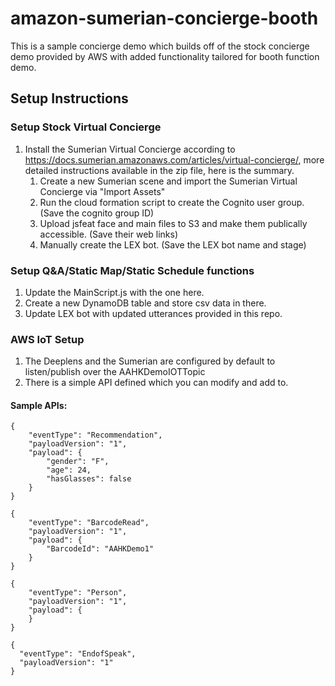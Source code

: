 # amazon-sumerian-concierge-booth
This is a sample concierge demo which builds off of the stock concierge demo provided by AWS with added functionality tailored for booth function demo.

## Setup Instructions
### Setup Stock Virtual Concierge
1. Install the Sumerian Virtual Concierge according to https://docs.sumerian.amazonaws.com/articles/virtual-concierge/, more detailed instructions available in the zip file, here is the summary.
   1. Create a new Sumerian scene and import the Sumerian Virtual Concierge via "Import Assets"
   2. Run the cloud formation script to create the Cognito user group. (Save the cognito group ID)
   3. Upload jsfeat face and main files to S3 and make them publically accessible. (Save their web links) 
   4. Manually create the LEX bot. (Save the LEX bot name and stage)
### Setup Q&A/Static Map/Static Schedule functions
1. Update the MainScript.js with the one here.
2. Create a new DynamoDB table and store csv data in there.
3. Update LEX bot with updated utterances provided in this repo.

### AWS IoT Setup
1. The Deeplens and the Sumerian are configured by default to listen/publish over the AAHKDemoIOTTopic
2. There is a simple API defined which you can modify and add to. 
#### Sample APIs:
```
{
    "eventType": "Recommendation",
    "payloadVersion": "1",
    "payload": {
        "gender": "F",
        "age": 24,
        "hasGlasses": false
    }
}
```
```
{
    "eventType": "BarcodeRead",
    "payloadVersion": "1",
    "payload": {
        "BarcodeId": "AAHKDemo1"
    }
}
```
```
{
    "eventType": "Person",
    "payloadVersion": "1",
    "payload": {
    }
}
```
```
{
  "eventType": "EndofSpeak",
  "payloadVersion": "1"
}
```
